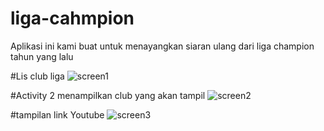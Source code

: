 # liga-cahmpion
Aplikasi ini kami buat untuk menayangkan siaran ulang dari liga champion tahun yang lalu

#Lis club liga
![screen1](https://user-images.githubusercontent.com/103857615/177465399-0b3365d7-371f-4bcb-ad24-a8a2da1b53c9.JPG)

#Activity 2
menampilkan club yang akan tampil
![screen2](https://user-images.githubusercontent.com/103857615/177465524-39383c96-d878-4f66-ba82-acf364808b4e.JPG)

#tampilan link Youtube
![screen3](https://user-images.githubusercontent.com/103857615/177465575-f4e29a50-6a38-4730-a89d-4f2ca9e8773e.JPG)



